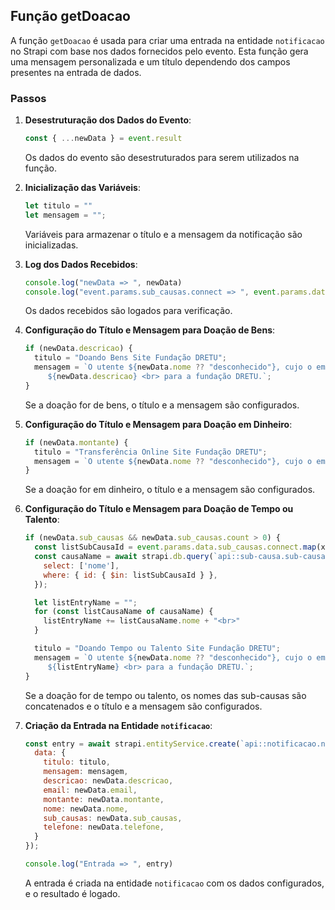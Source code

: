 ## Função getDoacao

A função `getDoacao` é usada para criar uma entrada na entidade `notificacao` no Strapi com base nos dados fornecidos pelo evento. Esta função gera uma mensagem personalizada e um título dependendo dos campos presentes na entrada de dados.

### Passos

1. **Desestruturação dos Dados do Evento**:
   ```javascript
   const { ...newData } = event.result
   ```
   Os dados do evento são desestruturados para serem utilizados na função.

2. **Inicialização das Variáveis**:
   ```javascript
   let titulo = ""
   let mensagem = "";
   ```
   Variáveis para armazenar o título e a mensagem da notificação são inicializadas.

3. **Log dos Dados Recebidos**:
   ```javascript
   console.log("newData => ", newData)
   console.log("event.params.sub_causas.connect => ", event.params.data.sub_causas.connect)
   ```
   Os dados recebidos são logados para verificação.

4. **Configuração do Título e Mensagem para Doação de Bens**:
   ```javascript
   if (newData.descricao) {
     titulo = "Doando Bens Site Fundação DRETU";
     mensagem = `O utente ${newData.nome ?? "desconhecido"}, cujo o email seja ${newData.email}, disponibilizou uma doação de: <br>
        ${newData.descricao} <br> para a fundação DRETU.`;
   }
   ```
   Se a doação for de bens, o título e a mensagem são configurados.

5. **Configuração do Título e Mensagem para Doação em Dinheiro**:
   ```javascript
   if (newData.montante) {
     titulo = "Transferência Online Site Fundação DRETU";
     mensagem = `O utente ${newData.nome ?? "desconhecido"}, cujo o email seja ${newData.email}, disponibilizou uma doação de ${newData.montante} para a fundação DRETU.`;
   }
   ```
   Se a doação for em dinheiro, o título e a mensagem são configurados.

6. **Configuração do Título e Mensagem para Doação de Tempo ou Talento**:
   ```javascript
   if (newData.sub_causas && newData.sub_causas.count > 0) {
     const listSubCausaId = event.params.data.sub_causas.connect.map(x => x.id)
     const causaName = await strapi.db.query(`api::sub-causa.sub-causa`).findMany({
       select: ['nome'],
       where: { id: { $in: listSubCausaId } },
     });

     let listEntryName = "";
     for (const listCausaName of causaName) {
       listEntryName += listCausaName.nome + "<br>"
     }

     titulo = "Doando Tempo ou Talento Site Fundação DRETU";
     mensagem = `O utente ${newData.nome ?? "desconhecido"}, cujo o email seja ${newData.email}, disponibilizou-se para agir nas seguintes causas: <br>
        ${listEntryName} <br> para a fundação DRETU.`;
   }
   ```
   Se a doação for de tempo ou talento, os nomes das sub-causas são concatenados e o título e a mensagem são configurados.

7. **Criação da Entrada na Entidade `notificacao`**:
   ```javascript
   const entry = await strapi.entityService.create(`api::notificacao.notificacao`, {
     data: {
       titulo: titulo,
       mensagem: mensagem,
       descricao: newData.descricao,
       email: newData.email,
       montante: newData.montante,
       nome: newData.nome,
       sub_causas: newData.sub_causas,
       telefone: newData.telefone,
     }
   });

   console.log("Entrada => ", entry)
   ```
   A entrada é criada na entidade `notificacao` com os dados configurados, e o resultado é logado.
